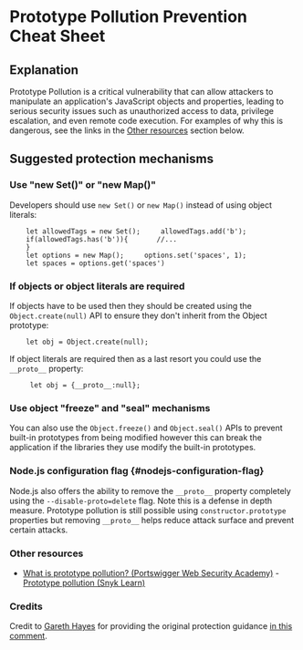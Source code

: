 # Prototype Pollution Prevention Cheat Sheet 
## Explanation 
Prototype Pollution is a critical vulnerability that can allow attackers to manipulate an application\'s JavaScript objects and properties,
leading to serious security issues such as unauthorized access to data, privilege escalation, and even remote code execution.
 For examples of why this is dangerous, see the links in the [Other
resources](#other-resources) section below. 
## Suggested protection mechanisms 
### Use \"new Set()\" or \"new Map()\" 
Developers should use `new Set()` or `new Map()` instead of using object literals:
 
```
    let allowedTags = new Set();     allowedTags.add('b');
    if(allowedTags.has('b')){       //...
    } 
    let options = new Map();     options.set('spaces', 1);
    let spaces = options.get('spaces') 
```
 ### If objects or object literals are required
 If objects have to be used then they should be created using the
`Object.create(null)` API to ensure they don\'t inherit from the Object prototype:
 
```
    let obj = Object.create(null); 
```
 If object literals are required then as a last resort you could use the
`__proto__` property: 
```
     let obj = {__proto__:null};
```
 
### Use object \"freeze\" and \"seal\" mechanisms 
You can also use the `Object.freeze()` and `Object.seal()` APIs to prevent built-in prototypes from being modified however this can break
the application if the libraries they use modify the built-in prototypes.
 ### Node.js configuration flag {#nodejs-configuration-flag}
 Node.js also offers the ability to remove the `__proto__` property
completely using the `--disable-proto=delete` flag. Note this is a defense in depth measure.
 Prototype pollution is still possible using `constructor.prototype`
properties but removing `__proto__` helps reduce attack surface and prevent certain attacks.
 ### Other resources
 -   [What is prototype pollution? (Portswigger Web Security
    Academy)](https://portswigger.net/web-security/prototype-pollution) -   [Prototype pollution (Snyk
    Learn)](https://learn.snyk.io/lessons/prototype-pollution/javascript/) 
### Credits 
Credit to [Gareth Hayes](https://garethheyes.co.uk/) for providing the original protection guidance [in this
comment](https://github.com/OWASP/ASVS/issues/1563#issuecomment-1470027723). 
